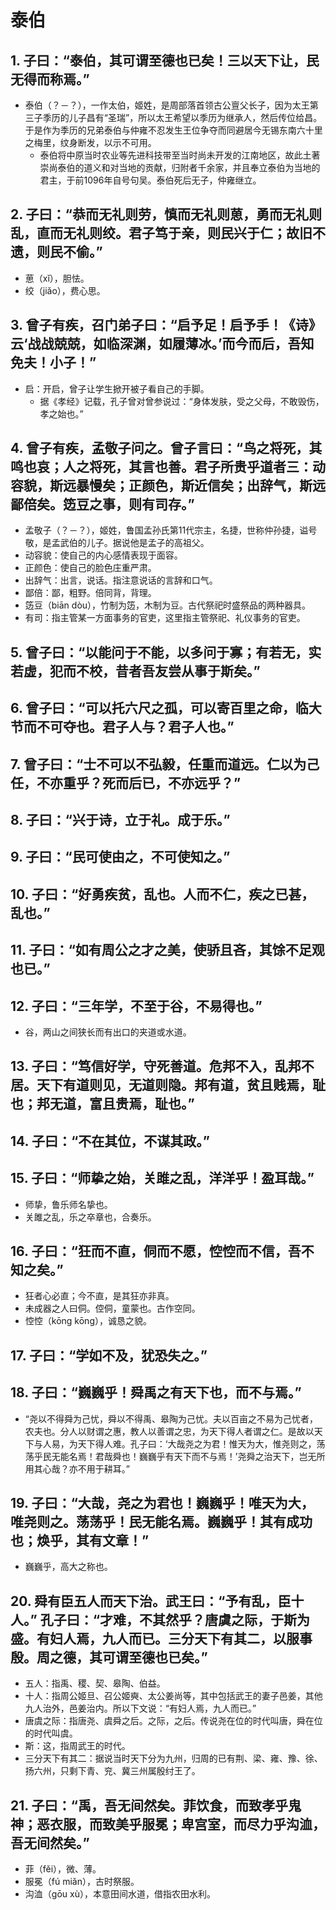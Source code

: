 # 泰伯

## 1. 子曰：“泰伯，其可谓至德也已矣！三以天下让，民无得而称焉。”

- 泰伯（？－？），一作太伯，姬姓，是周部落首领古公亶父长子，因为太王第三子季历的儿子昌有“圣瑞”，所以太王希望以季历为继承人，然后传位给昌。于是作为季历的兄弟泰伯与仲雍不忍发生王位争夺而同避居今无锡东南六十里之梅里，纹身断发，以示不可用。
  - 泰伯将中原当时农业等先进科技带至当时尚未开发的江南地区，故此土著崇尚泰伯的道义和对当地的贡献，归附者千余家，并且奉立泰伯为当地的君主，于前1096年自号句吴。泰伯死后无子，仲雍继立。

## 2. 子曰：“恭而无礼则劳，慎而无礼则葸，勇而无礼则乱，直而无礼则绞。君子笃于亲，则民兴于仁；故旧不遗，则民不偷。”

- 葸（xǐ），胆怯。
- 绞（jiǎo），费心思。

## 3. 曾子有疾，召门弟子曰：“启予足！启予手！《诗》云‘战战兢兢，如临深渊，如履薄冰。’而今而后，吾知免夫！小子！”

- 启：开启，曾子让学生掀开被子看自己的手脚。
  - 据《孝经》记载，孔子曾对曾参说过：“身体发肤，受之父母，不敢毁伤，孝之始也。”

## 4. 曾子有疾，孟敬子问之。曾子言曰：“鸟之将死，其鸣也哀；人之将死，其言也善。君子所贵乎道者三：动容貌，斯远暴慢矣；正颜色，斯近信矣；出辞气，斯远鄙倍矣。笾豆之事，则有司存。”

- 孟敬子（？－？），姬姓，鲁国孟孙氏第11代宗主，名捷，世称仲孙捷，谥号敬，是孟武伯的儿子。据说他是孟子的高祖父。
- 动容貌：使自己的内心感情表现于面容。
- 正颜色：使自己的脸色庄重严肃。
- 出辞气：出言，说话。指注意说话的言辞和口气。
- 鄙倍：鄙，粗野。倍同背，背理。
- 笾豆（biān dòu），竹制为笾，木制为豆。古代祭祀时盛祭品的两种器具。
- 有司：指主管某一方面事务的官吏，这里指主管祭祀、礼仪事务的官吏。

## 5. 曾子曰：“以能问于不能，以多问于寡；有若无，实若虚，犯而不校，昔者吾友尝从事于斯矣。”

## 6. 曾子曰：“可以托六尺之孤，可以寄百里之命，临大节而不可夺也。君子人与？君子人也。”

## 7. 曾子曰：“士不可以不弘毅，任重而道远。仁以为己任，不亦重乎？死而后已，不亦远乎？”

## 8. 子曰：“兴于诗，立于礼。成于乐。”

## 9. 子曰：“民可使由之，不可使知之。”

## 10. 子曰：“好勇疾贫，乱也。人而不仁，疾之已甚，乱也。”

## 11. 子曰：“如有周公之才之美，使骄且吝，其馀不足观也已。”

## 12. 子曰：“三年学，不至于谷，不易得也。”

- 谷，两山之间狭长而有出口的夹道或水道。

## 13. 子曰：“笃信好学，守死善道。危邦不入，乱邦不居。天下有道则见，无道则隐。邦有道，贫且贱焉，耻也；邦无道，富且贵焉，耻也。”

## 14. 子曰：“不在其位，不谋其政。”

## 15. 子曰：“师挚之始，关雎之乱，洋洋乎！盈耳哉。”

- 师挚，鲁乐师名挚也。
- 关雎之乱，乐之卒章也，合奏乐。

## 16. 子曰：“狂而不直，侗而不愿，悾悾而不信，吾不知之矣。”

- 狂者心必直；今不直，是其狂亦非真。
- 未成器之人曰侗。倥侗，童蒙也。古作空同。
- 悾悾（kōng kōng），诚恳之貌。

## 17. 子曰：“学如不及，犹恐失之。”

## 18. 子曰：“巍巍乎！舜禹之有天下也，而不与焉。”

- “尧以不得舜为己忧，舜以不得禹、皋陶为己忧。夫以百亩之不易为己忧者，农夫也。分人以财谓之惠，教人以善谓之忠，为天下得人者谓之仁。是故以天下与人易，为天下得人难。孔子曰：‘大哉尧之为君！惟天为大，惟尧则之，荡荡乎民无能名焉！君哉舜也！巍巍乎有天下而不与焉！’尧舜之治天下，岂无所用其心哉？亦不用于耕耳。”

## 19. 子曰：“大哉，尧之为君也！巍巍乎！唯天为大，唯尧则之。荡荡乎！民无能名焉。巍巍乎！其有成功也；焕乎，其有文章！”

- 巍巍乎，高大之称也。

## 20. 舜有臣五人而天下治。武王曰：“予有乱，臣十人。” 孔子曰：“才难，不其然乎？唐虞之际，于斯为盛。有妇人焉，九人而已。三分天下有其二，以服事殷。周之德，其可谓至德也已矣。”

- 五人：指禹、稷、契、皋陶、伯益。
- 十人：指周公姬旦、召公姬奭、太公姜尚等，其中包括武王的妻子邑姜，其他九人治外，邑姜治内。所以下文说：“有妇人焉，九人而已。”
- 唐虞之际：指唐尧、虞舜之后。之际，之后。传说尧在位的时代叫唐，舜在位的时代叫虞。
- 斯：这，指周武王的时代。
- 三分天下有其二：据说当时天下分为九州，归周的已有荆、梁、雍、豫、徐、扬六州，只剩下青、兖、冀三州属殷纣王了。

## 21. 子曰：“禹，吾无间然矣。菲饮食，而致孝乎鬼神；恶衣服，而致美乎服冕；卑宫室，而尽力乎沟洫，吾无间然矣。”

- 菲（fěi），微、薄。
- 服冕（fú miǎn），古时祭服。
- 沟洫（gōu xù），本意田间水道，借指农田水利。
